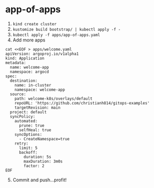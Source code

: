# app-of-apps

1. `kind create cluster`
2. `kustomize build bootstrap/ | kubectl apply -f -`
3. `kubectl apply -f apps/app-of-apps.yaml`
4. Add more apps

```shell
cat <<EOF > apps/welcome.yaml
apiVersion: argoproj.io/v1alpha1
kind: Application
metadata:
  name: welcome-app
  namespace: argocd
spec:
  destination:
    name: in-cluster
    namespace: welcome-app
  source:
    path: welcome-k8s/overlays/default
    repoURL: 'https://github.com/christianh814/gitops-examples'
    targetRevision: main
  project: default
  syncPolicy:
    automated:
      prune: true
      selfHeal: true
    syncOptions:
      - CreateNamespace=true
    retry:
      limit: 5
      backoff:
        duration: 5s
        maxDuration: 3m0s
        factor: 2
EOF
```

5. Commit and push...profit!
